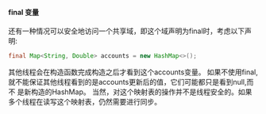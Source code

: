 #### final 变量
还有一种情况可以安全地访问一个共享域，即这个域声明为final时，考虑以下声明:
```java
final Map<String, Double> accounts = new HashMap<>();
```
其他线程会在构造函数完成构造之后才看到这个accounts变量。
如果不使用final,就不能保证其他线程看到的是accounts更新后的值，它们可能都只是看到null,而不
是新构造的HashMap。
当然，对这个映射表的操作并不是线程安全的。如果多个线程在读写这个映射表，仍然需要进行同步。

